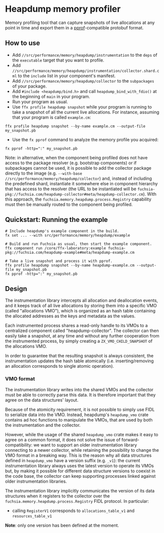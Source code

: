 # Heapdump memory profiler

Memory profiling tool that can capture snapshots of live allocations at any
point in time and export them in a
[pprof](https://github.com/google/pprof)-compatible protobuf format.

## How to use

* Add `//src/performance/memory/heapdump/instrumentation` to the `deps` of the
  `executable` target that you want to profile.
* Add `//src/performance/memory/heapdump/instrumentation/collector.shard.cml`
  to the `include` list in your component's manifest.
* Add `//src/performance/memory/heapdump/collector` to the `subpackages` of
  your package.
* Add `#include <heapdump/bind.h>` and call `heapdump_bind_with_fdio()` at the
  beginning of `main` in your program.
* Run your program as usual.
* Use `ffx profile heapdump snapshot` while your program is running to take a
  snapshot of all the current live allocations. For instance, assuming that your
  program is called `example.cm`:

```
ffx profile heapdump snapshot --by-name example.cm --output-file my_snapshot.pb
```

* Use the `fx pprof` command to analyze the memory profile you acquired:

```
fx pprof -http=":" my_snapshot.pb
```

Note: in alternative, when the component being profiled does not have access to
the package resolver (e.g. bootstrap components) or if subpackages cannot be
used, it is possible to add the collector package directly to the image (e.g.
`--with-base //src/performance/memory/heapdump/collector`) and, instead of
including the predefined shard, instantiate it somewhere else in component
hierarchy that has access to the resolver (the URL to be instantiated will be
`fuchsia-pkg://fuchsia.com/heapdump-collector#meta/heapdump-collector.cm`).
With this approach, the `fuchsia.memory.heapdump.process.Registry` capability
must then be manually routed to the component being profiled.

## Quickstart: Running the example

```
# Include heapdump's example component in the build.
fx set ... --with src/performance/memory/heapdump/example

# Build and run Fuchsia as usual, then start the example component.
ffx component run /core/ffx-laboratory:example fuchsia-pkg://fuchsia.com/heapdump-example#meta/heapdump-example.cm

# Take a live snapshot and process it with pprof.
ffx profile heapdump snapshot --by-name heapdump-example.cm --output-file my_snapshot.pb
fx pprof -http=":" my_snapshot.pb
```

## Design

The instrumentation library intercepts all allocation and deallocation events,
and it keeps track of all live allocations by storing them into a specific VMO
(called "allocations VMO"), which is organized as an hash table containing
the allocated addresses as the keys and metadata as the values.

Each instrumented process shares a read-only handle to its VMOs to a centralized
component called "heapdump-collector". The collector can then easily take a
snapshot, at any time and without any further cooperation from the instrumented
process, by simply creating a `ZX_VMO_CHILD_SNAPSHOT` of the allocations VMO.

In order to guarantee that the resulting snapshot is always consistent, the
instrumentation updates the hash table atomically (i.e. inserting/removing an
allocation corresponds to single atomic operation).

### VMO format

The instrumentation library writes into the shared VMOs and the collector must
be able to correctly parse this data. It is therefore important that they agree
on the data structures' layout.

Because of the atomicity requirement, it is not possible to simply use FIDL to
serialize data into the VMO. Instead, heapdump's `heapdump_vmo` crate contains
ad hoc functions to manipulate the VMOs, that are used by both the
instrumentation and the collector.

However, while the usage of the shared `heapdump_vmo` crate makes it easy to
agree on a common format, it does not solve the issue of forward-compatibility:
we want to support an older instrumentation library connecting to a newer
collector, while retaining the possibility to change the VMO format in a
breaking way. This is the reason why all data structures defined in
`heapdump_vmo` have a version suffix (e.g. `_v1`): the current instrumentation
library always uses the latest version to operate its VMOs but, by making it
possible for different data structure versions to coexist in the code base, the
collector can keep supporting processes linked against older instrumentation
libraries.

The instrumentation library implicitly communicates the version of its data
structures when it registers to the collector over the
`fuchsia.memory.heapdump.process.Registry` FIDL protocol. In particular:

* calling `RegisterV1` corresponds to `allocations_table_v1` and
  `resources_table_v1`

**Note**: only one version has been defined at the moment.

